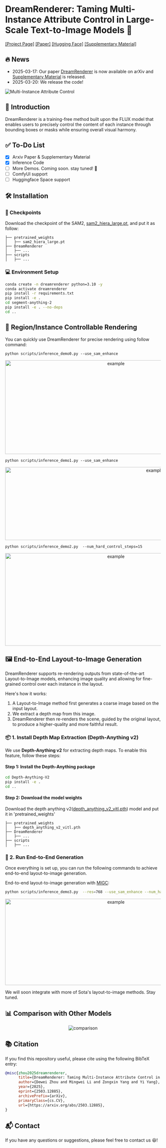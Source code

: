 # DreamRenderer: Taming Multi-Instance Attribute Control in Large-Scale Text-to-Image Models 🎨

[[Project Page]](https://limuloo.github.io/DreamRenderer/) [[Paper]](https://arxiv.org/abs/2503.12885) [[Hugging Face]](https://huggingface.co/papers/2503.12885) [[Supplementary Material]](https://drive.google.com/file/d/1MNaKZmIyBXT7Ia_6DJ56vJ2TeB5o8m6c/view?usp=sharing)

## 🔥 News

- 2025-03-17: Our paper [DreamRenderer](https://arxiv.org/abs/2503.12885) is now available on arXiv and [Supplementary Material](https://drive.google.com/file/d/1MNaKZmIyBXT7Ia_6DJ56vJ2TeB5o8m6c/view?usp=sharing) is released.
- 2025-03-20: We release the code!

![Multi-Instance Attribute Control](static/images/teaser.png)

## 📝 Introduction

DreamRenderer is a training-free method built upon the FLUX model that enables users to precisely control the content of each instance through bounding boxes or masks while ensuring overall visual harmony. 

## ✅ To-Do List

- [x] Arxiv Paper & Supplementary Material
- [x] Inference Code 
- [ ] More Demos. Coming soon. stay tuned! 🚀
- [ ] ComfyUI support
- [ ] Huggingface Space support

## 🛠️ Installation

### 🚀 Checkpoints

Download the checkpoint of the SAM2, [sam2_hiera_large.pt](https://drive.google.com/file/d/1QjdY64w7pKm8smh0bV7K9-joeZiow8e0/view?usp=sharing), and put it as follow:

```
├── pretrained_weights
│   ├── sam2_hiera_large.pt
├── DreamRenderer
│   ├── ...
├── scripts
│   ├── ...
```


### 💻 Environment Setup

```bash
conda create -n dreamrenderer python=3.10 -y
conda activate dreamrenderer
pip install -r requirements.txt
pip install -e .
cd segment-anything-2
pip install -e . --no-deps
cd ..
```

## 🧩 Region/Instance Controllable Rendering

You can quickly use DreamRenderer for precise rendering using follow command:
```
python scripts/inference_demo0.py --use_sam_enhance
```
<p align="center">
  <img src="figures/demo0.png" alt="example" width="701" height="303"/>
</p>


```
python scripts/inference_demo1.py --use_sam_enhance
```
<p align="center">
  <img src="figures/demo1.png" alt="example" width="952" height="236"/>
</p>

```
python scripts/inference_demo2.py  --num_hard_control_steps=15
```
<p align="center">
  <img src="figures/demo2.png" alt="example" width="701" height="299"/>
</p>

## 🖼️ End-to-End Layout-to-Image Generation

DreamRenderer supports re-rendering outputs from state-of-the-art Layout-to-Image models, enhancing image quality and allowing for fine-grained control over each instance in the layout.

Here's how it works:
1. A Layout-to-Image method first generates a coarse image based on the input layout.
2. We extract a depth map from this image.
3. DreamRenderer then re-renders the scene, guided by the original layout, to produce a higher-quality and more faithful result.

### 📦 1. Install Depth Map Extraction (Depth-Anything v2)

We use **Depth-Anything v2** for extracting depth maps. To enable this feature, follow these steps:

#### Step 1: Install the Depth-Anything package

```bash
cd Depth-Anything-V2
pip install -e .
cd ..
```
#### Step 2: Download the model weights
Download the depth anything v2([depth_anything_v2_vitl.pth](https://huggingface.co/depth-anything/Depth-Anything-V2-Large/tree/main)) model and put it in 'pretrained_weights'
```
├── pretrained_weights
│   ├── depth_anything_v2_vitl.pth
├── DreamRenderer
│   ├── ...
├── scripts
│   ├── ...
```

### 🚀 2. Run End-to-End Generation

Once everything is set up, you can run the following commands to achieve end-to-end layout-to-image generation.

End-to-end layout-to-image generation with [MIGC](https://github.com/limuloo/MIGC):

```bash
python scripts/inference_demo3.py  --res=768 --use_sam_enhance --num_hard_control_steps=15
```
<p align="center">
  <img src="figures/demo3.png" alt="example" width="701" height="279"/>
</p>




We will soon integrate with more of Sota's layout-to-image methods. Stay tuned.


## 📊 Comparison with Other Models

<p align="center">
  <img src="static/images/rerendering.png" alt="comparison"/>
</p>

## 📚 Citation

If you find this repository useful, please cite using the following BibTeX entry:

```bibtex
@misc{zhou2025dreamrenderer,
      title={DreamRenderer: Taming Multi-Instance Attribute Control in Large-Scale Text-to-Image Models},
      author={Dewei Zhou and Mingwei Li and Zongxin Yang and Yi Yang},
      year={2025},
      eprint={2503.12885},
      archivePrefix={arXiv},
      primaryClass={cs.CV},
      url={https://arxiv.org/abs/2503.12885},
}
```

## 📬 Contact

If you have any questions or suggestions, please feel free to contact us 😆!
